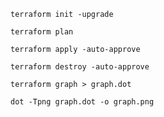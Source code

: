```shell
terraform init -upgrade
```

```shell
terraform plan
```

```shell
terraform apply -auto-approve
```

```shell
terraform destroy -auto-approve
```

```shell
terraform graph > graph.dot
```

```shell
dot -Tpng graph.dot -o graph.png
```
